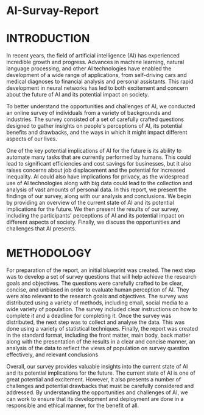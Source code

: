 # AI-Survay-Report

<h1> INTRODUCTION  </h1>
<p>In recent years, the field of artificial intelligence (AI) has experienced incredible 
growth and progress. Advances in machine learning, natural language processing, 
and other AI technologies have enabled the development of a wide range of 
applications, from self-driving cars and medical diagnoses to financial analysis 
and personal assistants. This rapid development in neural networks has led to both 
excitement and concern about the future of AI and its potential impact on society.</p>
  
 <p>To better understand the opportunities and challenges of AI, we conducted an 
online survey of individuals from a variety of backgrounds and industries. The 
survey consisted of a set of carefully crafted questions designed to gather insights 
on people's perceptions of AI, its potential benefits and drawbacks, and the ways 
in which it might impact different aspects of our lives.</p>
  
  <p> One of the key potential implications of AI for the future is its ability to automate 
many tasks that are currently performed by humans. This could lead to significant 
efficiencies and cost savings for businesses, but it also raises concerns about job 
displacement and the potential for increased inequality. AI could also have 
implications for privacy, as the widespread use of AI technologies along with big 
data could lead to the collection and analysis of vast amounts of personal data. 
In this report, we present the findings of our survey, along with our analysis and 
conclusions. We begin by providing an overview of the current state of AI and its 
potential implications for the future. We then present the results of our survey, 
including the participants' perceptions of AI and its potential impact on different 
aspects of society. Finally, we discuss the opportunities and challenges that AI 
presents.</p>


# METHODOLOGY 
For preparation of the report, an initial blueprint was created. The next step was 
to develop a set of survey questions that will help achieve the research goals and 
objectives. The questions were carefully crafted to be clear, concise, and unbiased 
in order to evaluate human perception of AI. They were also relevant to the 
research goals and objectives. 
The survey was distributed using a variety of methods, including email, social 
media to a wide variety of population. The survey included clear instructions on 
how to complete it and a deadline for completing it. Once the survey was 
distributed, the next step was to collect and analyse the data. This was done using 
a variety of statistical techniques. 
Finally, the report was created in the standard format, including the front matter, 
main body, back matter along with the presentation of the results in a clear and 
concise manner, an analysis of the data to reflect the views of population on 
survey question effectively, and relevant conclusions
</body>
</html>



Overall, our survey provides valuable insights into the current state of AI and its 
potential implications for the future. The current state of AI is one of great 
potential and excitement. However, it also presents a number of challenges and 
potential drawbacks that must be carefully considered and addressed. By 
understanding the opportunities and challenges of AI, we can work to ensure that 
its development and deployment are done in a responsible and ethical manner, 
for the benefit of all. 

